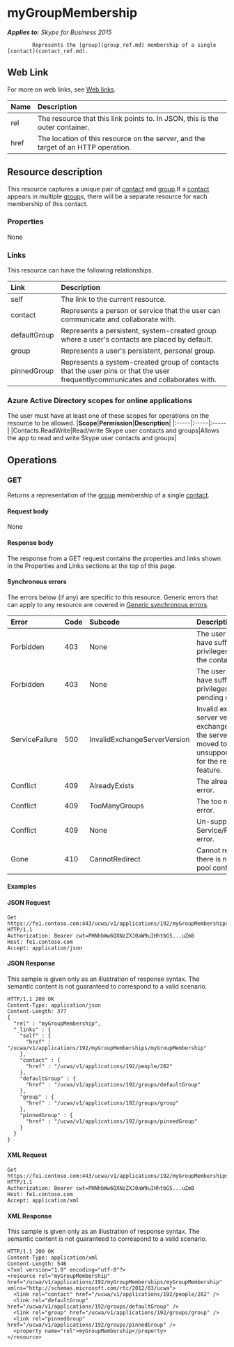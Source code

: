 # myGroupMembership

 _**Applies to:** Skype for Business 2015_


            Represents the [group](group_ref.md) membership of a single [contact](contact_ref.md).
            

## Web Link
<a name = "sectionSection0"> </a>

For more on web links, see [Web links](WebLinks.md).


|**Name**|**Description**|
|:-----|:-----|
|rel|The resource that this link points to. In JSON, this is the outer container.|
|href|The location of this resource on the server, and the target of an HTTP operation.|

## Resource description
<a name = "sectionSection1"> </a>

This resource captures a unique pair of [contact](contact_ref.md) and [group](group_ref.md).If a [contact](contact_ref.md) appears in multiple [group](group_ref.md)s, there will be a separate resource for each membership of this contact.

### Properties



None

### Links



This resource can have the following relationships.

|**Link**|**Description**|
|:-----|:-----|
|self|The link to the current resource.|
|contact|Represents a person or service that the user can communicate and collaborate with.|
|defaultGroup|Represents a persistent, system-created group where a user's contacts are placed by default.|
|group|Represents a user's persistent, personal group.|
|pinnedGroup|Represents a system-created group of contacts that the user pins or that the user frequentlycommunicates and collaborates with.|

### Azure Active Directory scopes for online applications



The user must have at least one of these scopes for operations on the resource to be allowed.
|**Scope**|**Permission**|**Description**|
|:-----|:-----|:-----|
|Contacts.ReadWrite|Read/write Skype user contacts and groups|Allows the app to read and write Skype user contacts and groups|

## Operations



<a name="sectionSection2"></a>

### GET




Returns a representation of the [group](group_ref.md) membership of a single [contact](contact_ref.md).

#### Request body



None


#### Response body



The response from a GET request contains the properties and links shown in the Properties and Links sections at the top of this page.

#### Synchronous errors



The errors below (if any) are specific to this resource. Generic errors that can apply to any resource are covered in [Generic synchronous errors](GenericSynchronousErrors.md).

|**Error**|**Code**|**Subcode**|**Description**|
|:-----|:-----|:-----|:-----|
|Forbidden|403|None|The user does not have sufficient privileges to access the contact list.|
|Forbidden|403|None|The user does not have sufficient privileges to access pending contacts|
|ServiceFailure|500|InvalidExchangeServerVersion|Invalid exchange server version.The exchange mailbox of the server might have moved to an unsupported version for the required feature.|
|Conflict|409|AlreadyExists|The already exists error.|
|Conflict|409|TooManyGroups|The too many groups error.|
|Conflict|409|None|Un-supported Service/Resource/API error.|
|Gone|410|CannotRedirect|Cannot redirect since there is no back up pool configured.|

#### Examples




#### JSON Request




```
Get https://fe1.contoso.com:443/ucwa/v1/applications/192/myGroupMemberships/myGroupMembership HTTP/1.1
Authorization: Bearer cwt=PHNhbWw6QXNzZXJ0aW9uIHhtbG5...uZm8
Host: fe1.contoso.com
Accept: application/json

```


#### JSON Response



This sample is given only as an illustration of response syntax. The semantic content is not guaranteed to correspond to a valid scenario.
```
HTTP/1.1 200 OK
Content-Type: application/json
Content-Length: 377
{
  "rel" : "myGroupMembership",
  "_links" : {
    "self" : {
      "href" : "/ucwa/v1/applications/192/myGroupMemberships/myGroupMembership"
    },
    "contact" : {
      "href" : "/ucwa/v1/applications/192/people/282"
    },
    "defaultGroup" : {
      "href" : "/ucwa/v1/applications/192/groups/defaultGroup"
    },
    "group" : {
      "href" : "/ucwa/v1/applications/192/groups/group"
    },
    "pinnedGroup" : {
      "href" : "/ucwa/v1/applications/192/groups/pinnedGroup"
    }
  }
}
```


#### XML Request




```
Get https://fe1.contoso.com:443/ucwa/v1/applications/192/myGroupMemberships/myGroupMembership HTTP/1.1
Authorization: Bearer cwt=PHNhbWw6QXNzZXJ0aW9uIHhtbG5...uZm8
Host: fe1.contoso.com
Accept: application/xml

```


#### XML Response



This sample is given only as an illustration of response syntax. The semantic content is not guaranteed to correspond to a valid scenario.
```
HTTP/1.1 200 OK
Content-Type: application/xml
Content-Length: 546
<?xml version="1.0" encoding="utf-8"?>
<resource rel="myGroupMembership" href="/ucwa/v1/applications/192/myGroupMemberships/myGroupMembership" xmlns="http://schemas.microsoft.com/rtc/2012/03/ucwa">
  <link rel="contact" href="/ucwa/v1/applications/192/people/282" />
  <link rel="defaultGroup" href="/ucwa/v1/applications/192/groups/defaultGroup" />
  <link rel="group" href="/ucwa/v1/applications/192/groups/group" />
  <link rel="pinnedGroup" href="/ucwa/v1/applications/192/groups/pinnedGroup" />
  <property name="rel">myGroupMembership</property>
</resource>
```


